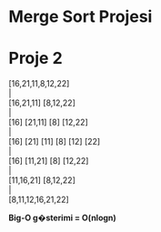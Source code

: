 # Merge Sort Projesi
# Proje 2

[16,21,11,8,12,22]  
          |  
[16,21,11]      [8,12,22]  
          |  
[16]     [21,11]         [8]    [12,22]  
          |  
[16]     [21]   [11]    [8]     [12]     [22]  
         |  
[16]     [11,21]        [8]     [12,22]  
        |  
[11,16,21]        [8,12,22]  
        |  
         [8,11,12,16,21,22]  


**Big-O g�sterimi = O(nlogn)**